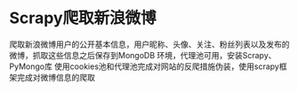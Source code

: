 # Scrapy爬取新浪微博
爬取新浪微博用户的公开基本信息，用户昵称、头像、关注、粉丝列表以及发布的微博，抓取这些信息之后保存到MongoDB
环境，代理池可用，安装Scrapy、PyMongo库
使用cookies池和代理池完成对网站的反爬措施伪装，使用scrapy框架完成对微博信息的爬取
